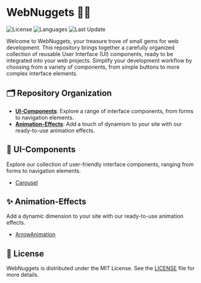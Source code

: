 # WebNuggets 💎🚀
![License](https://img.shields.io/badge/License-MIT-blue)
![Languages](https://img.shields.io/badge/Languages-JavaScript,%20HTML,%20CSS-yellow)
![Last Update](https://img.shields.io/badge/Last%20Update-Nov%202023-blue)

Welcome to WebNuggets, your treasure trove of small gems for web development. This repository brings together a carefully organized collection of reusable User Interface (UI) components, ready to be integrated into your web projects. Simplify your development workflow by choosing from a variety of components, from simple buttons to more complex interface elements.

## 🗂️ Repository Organization
- **[UI-Components](#ui-components)**: Explore a range of interface components, from forms to navigation elements.
- **[Animation-Effects](#animation-effects)**: Add a touch of dynamism to your site with our ready-to-use animation effects.

## 🚀 UI-Components
Explore our collection of user-friendly interface components, ranging from forms to navigation elements.
- [Carousel](UI-Components/carousel)

## ✨ Animation-Effects
Add a dynamic dimension to your site with our ready-to-use animation effects.
- [ArrowAnimation](Animation-Effects/ArrowAnimation)

## 📄 License
WebNuggets is distributed under the MIT License. See the [LICENSE](LICENSE) file for more details.
